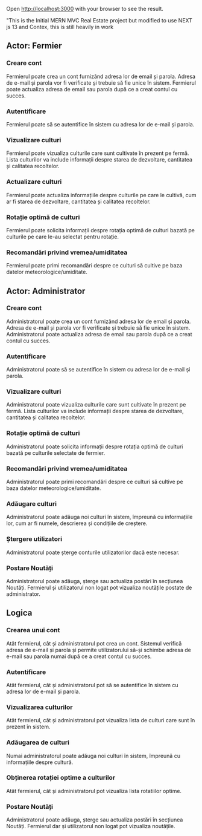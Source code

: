 
Open [http://localhost:3000](http://localhost:3000) with your browser to see the result.

"This is the Initial MERN MVC Real Estate project but modified to use NEXT js 13 and Contex, this is still heavily in work

## Actor: Fermier

### Creare cont
Fermierul poate crea un cont furnizând adresa lor de email și parola. Adresa de e-mail și parola vor fi verificate și trebuie să fie unice în sistem. Fermierul poate actualiza adresa de email sau parola după ce a creat contul cu succes.

### Autentificare
Fermierul poate să se autentifice în sistem cu adresa lor de e-mail și parola.

### Vizualizare culturi
Fermierul poate vizualiza culturile care sunt cultivate în prezent pe fermă. Lista culturilor va include informații despre starea de dezvoltare, cantitatea și calitatea recoltelor.

### Actualizare culturi
Fermierul poate actualiza informațiile despre culturile pe care le cultivă, cum ar fi starea de dezvoltare, cantitatea și calitatea recoltelor.

### Rotație optimă de culturi
Fermierul poate solicita informații despre rotația optimă de culturi bazată pe culturile pe care le-au selectat pentru rotație.

### Recomandări privind vremea/umiditatea
Fermierul poate primi recomandări despre ce culturi să cultive pe baza datelor meteorologice/umiditate.

## Actor: Administrator

### Creare cont
Administratorul poate crea un cont furnizând adresa lor de email și parola. Adresa de e-mail și parola vor fi verificate și trebuie să fie unice în sistem. Administratorul poate actualiza adresa de email sau parola după ce a creat contul cu succes.

### Autentificare
Administratorul poate să se autentifice în sistem cu adresa lor de e-mail și parola.

### Vizualizare culturi
Administratorul poate vizualiza culturile care sunt cultivate în prezent pe fermă. Lista culturilor va include informații despre starea de dezvoltare, cantitatea și calitatea recoltelor.

### Rotație optimă de culturi
Administratorul poate solicita informații despre rotația optimă de culturi bazată pe culturile selectate de fermier.

### Recomandări privind vremea/umiditatea
Administratorul poate primi recomandări despre ce culturi să cultive pe baza datelor meteorologice/umiditate.

### Adăugare culturi
Administratorul poate adăuga noi culturi în sistem, împreună cu informațiile lor, cum ar fi numele, descrierea și condițiile de creștere.

### Ștergere utilizatori
Administratorul poate șterge conturile utilizatorilor dacă este necesar.

### Postare Noutăți
Administratorul poate adăuga, șterge sau actualiza postări în secțiunea Noutăți. Fermierul și utilizatorul non logat pot vizualiza noutățile postate de administrator.

## Logica

### Crearea unui cont
Atât fermierul, cât și administratorul pot crea un cont. Sistemul verifică adresa de e-mail și parola și permite utilizatorului să-și schimbe adresa de e-mail sau parola numai după ce a creat contul cu succes.

### Autentificare
Atât fermierul, cât și administratorul pot să se autentifice în sistem cu adresa lor de e-mail și parola.

### Vizualizarea culturilor
Atât fermierul, cât și administratorul pot vizualiza lista de culturi care sunt în prezent în sistem.

### Adăugarea de culturi
Numai administratorul poate adăuga noi culturi în sistem, împreună cu informațiile despre cultură.

### Obținerea rotației optime a culturilor
Atât fermierul, cât și administratorul pot vizualiza lista rotatiilor optime.

### Postare Noutăți
Administratorul poate adăuga, șterge sau actualiza postări în secțiunea Noutăți. Fermierul dar și utilizatorul non logat pot vizualiza noutățile.
